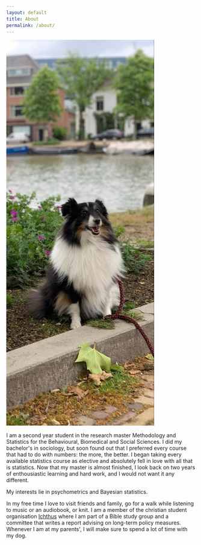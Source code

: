 ```yaml
---
layout: default
title: About
permalink: /about/
---
```


<style type="text/css">
body {
  padding: 0px;
}

.container {
  width: 100%;
  &__image {
    height: 500px;
    margin: 20px;
    float: left;
  }
  &__text {
    display: inline;
  }
}
</style> 

<div class="container">
  <img class="container__image" src="img_dog.jpeg"/>
  <div class="container__text">
    <p>I am a second year student in the research master Methodology and Statistics for the Behavioural, Biomedical and Social Sciences. I did my bachelor's in sociology, but soon found out that I preferred every course that had to do with numbers: the more, the better. I began taking every available statistics course as elective and absolutely fell in love with all that is statistics. Now that my master is almost finished, I look back on two years of enthousiastic learning and hard work, and I would not want it any different.</p>
    <p>My interests lie in psychometrics and Bayesian statistics.</p>
    <p>In my free time I love to visit friends and family, go for a walk while listening to music or an audiobook, or knit. I am a member of the                   christian student organisation <a href="https://ichthusutrecht.nl/">Ichthus</a> where I am part of a Bible study group and a committee that                 writes a report advising on long-term policy measures. Whenever I am at my parents', I will make sure to spend a lot of time with my dog.</p>
  </div>
</div>

